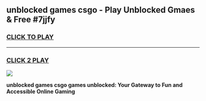 
## unblocked games csgo - Play Unblocked Gmaes & Free #7jjfy
<h3>
<a href="https://news.freeplayer.one?title=unblocked_games_csgo&ref=03M">CLICK TO PLAY</a></h3>
<hr>

<h3>
<a href="https://news.freeplayer.one?title=unblocked_games_csgo&ref=03M">CLICK 2 PLAY</a>
  
</h3>

<a href="https://news.freeplayer.one?title=unblocked_games_csgo&ref=03M"><img src="https://clearcache.store/games.png"></a>


**unblocked games csgo games unblocked: Your Gateway to Fun and Accessible Online Gaming**

